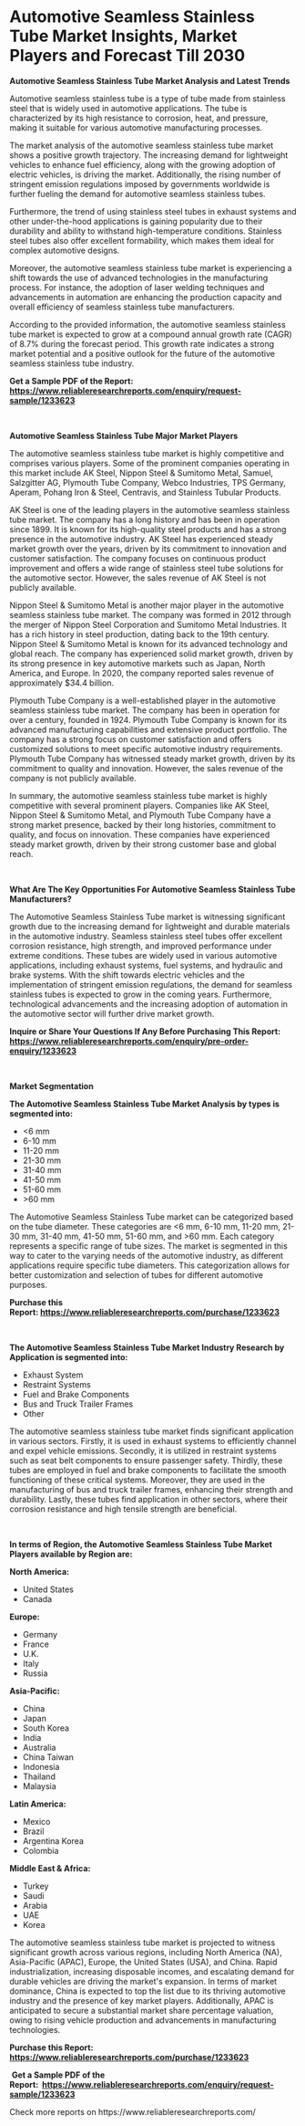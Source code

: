 <p><h1>Automotive Seamless Stainless Tube Market Insights, Market Players and Forecast Till 2030</h1></p><p><strong>Automotive Seamless Stainless Tube Market Analysis and Latest Trends</strong></p>
<p><p>Automotive seamless stainless tube is a type of tube made from stainless steel that is widely used in automotive applications. The tube is characterized by its high resistance to corrosion, heat, and pressure, making it suitable for various automotive manufacturing processes.</p><p>The market analysis of the automotive seamless stainless tube market shows a positive growth trajectory. The increasing demand for lightweight vehicles to enhance fuel efficiency, along with the growing adoption of electric vehicles, is driving the market. Additionally, the rising number of stringent emission regulations imposed by governments worldwide is further fueling the demand for automotive seamless stainless tubes.</p><p>Furthermore, the trend of using stainless steel tubes in exhaust systems and other under-the-hood applications is gaining popularity due to their durability and ability to withstand high-temperature conditions. Stainless steel tubes also offer excellent formability, which makes them ideal for complex automotive designs.</p><p>Moreover, the automotive seamless stainless tube market is experiencing a shift towards the use of advanced technologies in the manufacturing process. For instance, the adoption of laser welding techniques and advancements in automation are enhancing the production capacity and overall efficiency of seamless stainless tube manufacturers.</p><p>According to the provided information, the automotive seamless stainless tube market is expected to grow at a compound annual growth rate (CAGR) of 8.7% during the forecast period. This growth rate indicates a strong market potential and a positive outlook for the future of the automotive seamless stainless tube industry.</p></p>
<p><strong>Get a Sample PDF of the Report:&nbsp; <a href="https://www.reliableresearchreports.com/enquiry/request-sample/1233623">https://www.reliableresearchreports.com/enquiry/request-sample/1233623</a></strong></p>
<p>&nbsp;</p>
<p><strong>Automotive Seamless Stainless Tube Major Market Players</strong></p>
<p><p>The automotive seamless stainless tube market is highly competitive and comprises various players. Some of the prominent companies operating in this market include AK Steel, Nippon Steel & Sumitomo Metal, Samuel, Salzgitter AG, Plymouth Tube Company, Webco Industries, TPS Germany, Aperam, Pohang Iron & Steel, Centravis, and Stainless Tubular Products.</p><p>AK Steel is one of the leading players in the automotive seamless stainless tube market. The company has a long history and has been in operation since 1899. It is known for its high-quality steel products and has a strong presence in the automotive industry. AK Steel has experienced steady market growth over the years, driven by its commitment to innovation and customer satisfaction. The company focuses on continuous product improvement and offers a wide range of stainless steel tube solutions for the automotive sector. However, the sales revenue of AK Steel is not publicly available.</p><p>Nippon Steel & Sumitomo Metal is another major player in the automotive seamless stainless tube market. The company was formed in 2012 through the merger of Nippon Steel Corporation and Sumitomo Metal Industries. It has a rich history in steel production, dating back to the 19th century. Nippon Steel & Sumitomo Metal is known for its advanced technology and global reach. The company has experienced solid market growth, driven by its strong presence in key automotive markets such as Japan, North America, and Europe. In 2020, the company reported sales revenue of approximately $34.4 billion.</p><p>Plymouth Tube Company is a well-established player in the automotive seamless stainless tube market. The company has been in operation for over a century, founded in 1924. Plymouth Tube Company is known for its advanced manufacturing capabilities and extensive product portfolio. The company has a strong focus on customer satisfaction and offers customized solutions to meet specific automotive industry requirements. Plymouth Tube Company has witnessed steady market growth, driven by its commitment to quality and innovation. However, the sales revenue of the company is not publicly available.</p><p>In summary, the automotive seamless stainless tube market is highly competitive with several prominent players. Companies like AK Steel, Nippon Steel & Sumitomo Metal, and Plymouth Tube Company have a strong market presence, backed by their long histories, commitment to quality, and focus on innovation. These companies have experienced steady market growth, driven by their strong customer base and global reach.</p></p>
<p>&nbsp;</p>
<p><strong>What Are The Key Opportunities For Automotive Seamless Stainless Tube Manufacturers?</strong></p>
<p><p>The Automotive Seamless Stainless Tube market is witnessing significant growth due to the increasing demand for lightweight and durable materials in the automotive industry. Seamless stainless steel tubes offer excellent corrosion resistance, high strength, and improved performance under extreme conditions. These tubes are widely used in various automotive applications, including exhaust systems, fuel systems, and hydraulic and brake systems. With the shift towards electric vehicles and the implementation of stringent emission regulations, the demand for seamless stainless tubes is expected to grow in the coming years. Furthermore, technological advancements and the increasing adoption of automation in the automotive sector will further drive market growth.</p></p>
<p><strong>Inquire or Share Your Questions If Any Before Purchasing This Report: <a href="https://www.reliableresearchreports.com/enquiry/pre-order-enquiry/1233623">https://www.reliableresearchreports.com/enquiry/pre-order-enquiry/1233623</a></strong></p>
<p>&nbsp;</p>
<p><strong>Market Segmentation</strong></p>
<p><strong>The Automotive Seamless Stainless Tube Market Analysis by types is segmented into:</strong></p>
<p><ul><li><6 mm</li><li>6-10 mm</li><li>11-20 mm</li><li>21-30 mm</li><li>31-40 mm</li><li>41-50 mm</li><li>51-60 mm</li><li>>60 mm</li></ul></p>
<p><p>The Automotive Seamless Stainless Tube market can be categorized based on the tube diameter. These categories are <6 mm, 6-10 mm, 11-20 mm, 21-30 mm, 31-40 mm, 41-50 mm, 51-60 mm, and >60 mm. Each category represents a specific range of tube sizes. The market is segmented in this way to cater to the varying needs of the automotive industry, as different applications require specific tube diameters. This categorization allows for better customization and selection of tubes for different automotive purposes.</p></p>
<p><strong>Purchase this Report:&nbsp;<a href="https://www.reliableresearchreports.com/purchase/1233623">https://www.reliableresearchreports.com/purchase/1233623</a></strong></p>
<p>&nbsp;</p>
<p><strong>The Automotive Seamless Stainless Tube Market Industry Research by Application is segmented into:</strong></p>
<p><ul><li>Exhaust System</li><li>Restraint Systems</li><li>Fuel and Brake Components</li><li>Bus and Truck Trailer Frames</li><li>Other</li></ul></p>
<p><p>The automotive seamless stainless tube market finds significant application in various sectors. Firstly, it is used in exhaust systems to efficiently channel and expel vehicle emissions. Secondly, it is utilized in restraint systems such as seat belt components to ensure passenger safety. Thirdly, these tubes are employed in fuel and brake components to facilitate the smooth functioning of these critical systems. Moreover, they are used in the manufacturing of bus and truck trailer frames, enhancing their strength and durability. Lastly, these tubes find application in other sectors, where their corrosion resistance and high tensile strength are beneficial.</p></p>
<p>&nbsp;</p>
<p><strong>In terms of Region, the Automotive Seamless Stainless Tube Market Players available by Region are:</strong></p>
<p>
    <p> <strong> North America: </strong>
        <ul>
            <li>United States</li>
            <li>Canada</li>
        </ul>
        </p> 
    <p> <strong> Europe: </strong>
        <ul>
            <li>Germany</li>
            <li>France</li>
            <li>U.K.</li>
            <li>Italy</li>
            <li>Russia</li>
        </ul>
        </p> 
    <p> <strong> Asia-Pacific: </strong>
        <ul>
            <li>China</li>
            <li>Japan</li>
            <li>South Korea</li>
            <li>India</li>
            <li>Australia</li>
            <li>China Taiwan</li>
            <li>Indonesia</li>
            <li>Thailand</li>
            <li>Malaysia</li>
        </ul>
        </p> 
    <p> <strong> Latin America: </strong>
        <ul>
            <li>Mexico</li>
            <li>Brazil</li>
            <li>Argentina Korea</li>
            <li>Colombia</li>
        </ul>
        </p> 
    <p> <strong> Middle East & Africa: </strong>
        <ul>
            <li>Turkey</li>
            <li>Saudi</li>
            <li>Arabia</li>
            <li>UAE</li>
            <li>Korea</li>
        </ul>
    </p>
    </p>
<p><p>The automotive seamless stainless tube market is projected to witness significant growth across various regions, including North America (NA), Asia-Pacific (APAC), Europe, the United States (USA), and China. Rapid industrialization, increasing disposable incomes, and escalating demand for durable vehicles are driving the market's expansion. In terms of market dominance, China is expected to top the list due to its thriving automotive industry and the presence of key market players. Additionally, APAC is anticipated to secure a substantial market share percentage valuation, owing to rising vehicle production and advancements in manufacturing technologies.</p></p>
<p><strong>Purchase this Report: <a href="https://www.reliableresearchreports.com/purchase/1233623">https://www.reliableresearchreports.com/purchase/1233623</a></strong></p>
<p>&nbsp;<strong>Get a Sample PDF of the Report:&nbsp;&nbsp;<a href="https://www.reliableresearchreports.com/enquiry/request-sample/1233623">https://www.reliableresearchreports.com/enquiry/request-sample/1233623</a></strong></p>
<p><strong></strong></p>
<p>Check more reports on https://www.reliableresearchreports.com/</p>